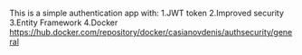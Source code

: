 This is a simple authentication app with:
1.JWT token
2.Improved security
3.Entity Framework
4.Docker https://hub.docker.com/repository/docker/casianovdenis/authsecurity/general
